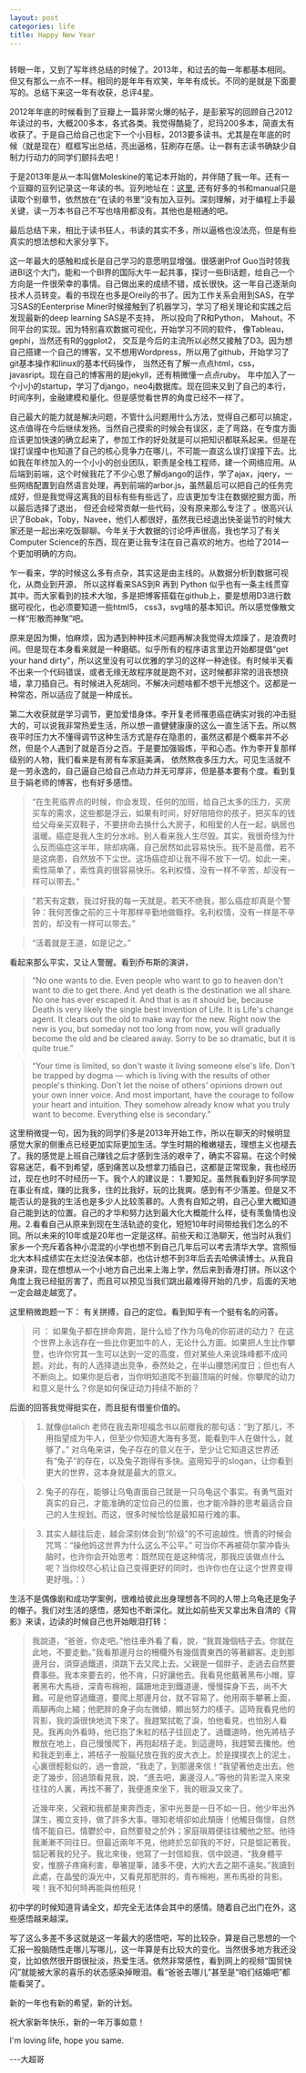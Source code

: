 ```yaml
---
layout: post
categories: life
title: Happy New Year
---
```

<embed src="http://tzttxx.com/ttxx080617bak/Article/UploadFiles/200812/2008120509284409.mp3" autostart="true" hidden="true" loop="true"></embed>

转眼一年，又到了写年终总结的时候了。2013年，和过去的每一年都基本相同。但又有那么一点不一样。相同的是年年有欢笑，年年有成长。不同的是就是下面要写的。总结下来这一年有收获，总评4星。

2012年年底的时候看到了豆瓣上一篇非常火爆的帖子，是彭萦写的回顾自己2012年读过的书，大概200多本，各式各类。我觉得酷毙了，尼玛200多本，简直太有收获了。于是自己给自己也定下一个小目标，2013要多读书。尤其是在年底的时候（就是现在）框框写出总结，亮出逼格，狂刷存在感。让一群有志读书确缺少自制力行动力的同学们颤抖去吧！

于是2013年是从一本叫做Moleskine的笔记本开始的，并伴随了我一年。还有一个豆瓣的豆列记录这一年读的书。豆列地址在：[这里](http://book.douban.com/doulist/1759646/), 还有好多的书和manual只是读取个别章节，依然放在“在读的书里”没有加入豆列。深刻理解，对于编程上手最关键，读一万本书自己不写也啥用都没有。其他也是相通的吧。

最后总结下来，相比于读书狂人，书读的其实不多，所以逼格也没法亮，但是有些真实的想法想和大家分享下。

这一年最大的感触和成长是自己学习的意愿明显增强。很感谢Prof Guo当时领我进BI这个大门，能和一个BI界的国际大牛一起共事，探讨一些BI话题，给自己一个方向是一件很荣幸的事情。自己做出来的成绩不错，成长很快。这一年自己逐渐向技术人员转变。看的书现在也多是Oreily的书了。因为工作关系会用到SAS，在学习SAS的Eenterprise Miner时候接触到了机器学习，学习了相关理论和实践之后发现最新的deep learning SAS是不支持， 所以投向了R和Python， Mahout，不同平台的实现。因为特别喜欢数据可视化，开始学习不同的软件， 像Tableau， gephi，当然还有R的ggplot2， 交互是今后的主流所以必然又接触了D3。因为想自己搭建一个自己的博客，又不想用Wordpress，所以用了github，开始学习了git基本操作和linux的基本代码操作， 当然还有了解一点点html，css，javasript。现在自己的博客用的是jekyll，还有稍微懂一点点ruby。 年中加入了一个小小的startup，学习了django，neo4j数据库。现在回来又到了自己的本行，时间序列，金融建模和量化。但是感觉看世界的角度已经不一样了。

自己最大的能力就是解决问题，不管什么问题用什么方法，觉得自己都可以搞定，这点值得在今后继续发扬。当然自己摸索的时候会有误区，走了弯路，在专度方面应该更加快速的确立起来了，参加工作的好处就是可以把知识都联系起来。但是在误打误撞中也知道了自己的核心竞争力在哪儿，不可能一直这么误打误撞下去。比如我在年终加入的一个小小的创业团队，职责是全栈工程师，建一个网络应用。从后端到前端，这个时候我花了不少心思了解django的运作，学了ajax，jqery，一些网络配置到自然语言处理，再到前端的arbor.js，虽然最后可以把自己的任务完成好，但是我觉得这离我的目标有些有些远了，应该更加专注在数据挖掘方面，所以最后选择了退出， 但还会经常贡献一些代码，没有原来那么专注了 。很高兴认识了Bobak，Toby，Navee，他们人都很好，虽然我已经退出快圣诞节的时候大家还是一起出来吃饭聊聊。今年关于大数据的讨论呼声很高，我也学习了有关Computer Science的东西，现在更让我专注在自己喜欢的地方。也给了2014一个更加明确的方向。

乍一看来，学的时候这么多有点杂，其实这是由主线的。从数据分析到数据可视化，从商业到开源， 所以这样看来SAS到R 再到 Python 似乎也有一条主线贯穿其中。而大家看到的技术大咖，多是把博客搭载在github上，要是想用D3进行数据可视化，也必须要知道一些html5， css3，svg啥的基本知识。所以感觉像散文一样“形散而神聚”吧。

原来是因为懒，怕麻烦，因为遇到种种技术问题再解决我觉得太烦躁了，是浪费时间。但是现在本身看来就是一种磨砺。似乎所有的程序语言里边开始都提倡“get your hand dirty”，所以这里没有可以优雅的学习的这样一种途径。有时候半天看不出来一个代码错误，或者无缘无故程序就是跑不对，这时候都非常的沮丧想挠墙，拿刀插自己。有时候进入死胡同，不解决问题啥都不想干光想这个。这都是一种常态，所以适应了就是一种成长。

第二大收获就是学习调节，更加爱惜身体。李开复老师罹患癌症确实对我的冲击挺大的，可以说我非常热爱生活，所以想一直健健康康的这么一直生活下去。所以熬夜平时压力大不懂得调节这种生活方式是存在隐患的，虽然这都是个概率并不必然，但是个人遇到了就是百分之百。于是要加强锻炼，平和心态。作为李开复那样级别的人物，我们看来是有房有车家庭美满， 依然熬夜多压力大。可见生活就不是一劳永逸的，自己逼自己给自己点动力并无可厚非，但是基本要有个度。看到复旦于娟老师的博客，也有好多感悟。

> “在生死临界点的时候，你会发现，任何的加班，给自己太多的压力，买房买车的需求，这些都是浮云，如果有时间，好好陪陪你的孩子，把买车的钱给父母亲买双鞋子，不要拼命去换什么大房子，和相爱的人在一起，蜗居也温暖。癌症是我人生的分水岭。别人看来我人生尽毁。其实，我很奇怪为什么反而癌症这半年，除却病痛，自己居然如此容易快乐。我不是高僧，若不是这病患，自然放不下尘世。这场癌症却让我不得不放下一切。如此一来，索性简单了，索性真的很容易快乐。名利权情，没有一样不辛苦，却没有一样可以带去。”

> “若天有定数，我过好我的每一天就是。若天不绝我，那么癌症却真是个警钟：我何苦像之前的三十年那样辛勤地做蝂捊。名利权情，没有一样是不辛苦的，却没有一样可以带去。”

> “活着就是王道，如是记之。”

看起来那么平实，又让人警醒。看到乔布斯的演讲，

> “No one wants to die. Even people who want to go to heaven don't want to die to get there. And yet death is the destination we all share. No one has ever escaped it. And that is as it should be, because Death is very likely the single best invention of Life. It is Life's change agent. It clears out the old to make way for the new. Right now the new is you, but someday not too long from now, you will gradually become the old and be cleared away. Sorry to be so dramatic, but it is quite true.”

> “Your time is limited, so don't waste it living someone else's life. Don't be trapped by dogma — which is living with the results of other people's thinking. Don't let the noise of others' opinions drown out your own inner voice. And most important, have the courage to follow your heart and intuition. They somehow already know what you truly want to become. Everything else is secondary.”

这里稍微提一句，因为我的同学们多是2013年开始工作，所以在聊天的时候明显感觉大家的侧重点已经更加实际更加生活。学生时期的稚嫩褪去，理想主义也褪去了。我的感觉是上班自己赚钱之后才感到生活的艰辛了，确实不容易。在这个时候容易迷茫，看不到希望，感到痛苦以及想拿刀插自己，这都是正常现象，我也经历过，现在也时不时经历一下。我个人的建议是： 1.要知足。虽然我看到好多同学现在事业有成，赚的比我多，住的比我好，玩的比我爽。感到有不少落差。但是又不能否认的是我的生活也是多少人比较羡慕的。人贵有自知之明，自己心里大概知道自己能到达的位置。自己的才华和努力达到最大化大概能什么样，徒有羡鱼情也没用。2.看看自己从原来到现在生活轨迹的变化，短短10年时间带给我们怎么的不同。所以未来的10年或是20年也一定是这样。前些天和江浩聊天，他当时从我们家乡一个充斥着各种小混混的小学也想不到自己几年后可以考去清华大学。宫照恒北大本科成绩实在太烂没法保本部，也估计想不到3年后去去哈佛读博士。从我自身来讲，现在想想从一个小地方自己出来上海上学，然后来到香港打拼。所以这个角度上我已经挺厉害了，而且可以预见当我们跳出最难得开始的几步，后面的天地一定会越走越宽了。


这里稍微跑题一下： 有关拼搏，自己的定位。看到知乎有一个挺有名的问答。

> 问 ： 如果兔子都在拼命奔跑，是什么给了作为乌龟的你前进的动力？
> 在这个世界上永远存在一些比你更加牛的人，无论什么方面。如果把人生比作攀登，也许你穷其一生可以达到一定的高度，但对某些人来说珠峰都不成问题。对此，有的人选择退出竞争，泰然处之，在半山腰悠闲度日；但也有人不断向上。如果你是后者，当你明知道爬不到最顶端的时候，你攀爬的动力和意义是什么？你是如何保证动力持续不断的？

后面的回答我觉得挺实在，而且挺有借鉴价值的。

> 1. 就像@talich 老师在我去斯坦福念书以前赠我的那句话：“到了那儿，不用指望成为牛人，但至少你知道大海有多宽，能看到牛人在做什么，就够了。” 对乌龟来讲，兔子存在的意义在于，至少让它知道这世界还有“兔子”的存在，以及兔子跑得有多快。盗用知乎的slogan，让你看到更大的世界，这本身就是最大的意义。

> 2. 兔子的存在，能够让乌龟直面自己就是一只乌龟这个事实。有勇气面对真实的自己，才能准确的定位自己的位置，也才能冷静的思考最适合自己的人生规划。而这，很多时候恰恰是最知易行难的事。

> 3. 其实人越往后走，越会深刻体会到“阶级”的不可逾越性。愤青的时候会咒骂：“操他妈这世界为什么这么不公平。” 可当你不再被荷尔蒙冲昏头脑时，也许你会开始思考：既然现在是这种情况，那我应该做点什么呢？当你绞尽心机让自己变得更好的同时，也许你也在让这个世界变得更好哦。：）

生活不是偶像剧和成功学案例，很难给彼此出身理想各不同的人带上乌龟还是兔子的帽子。我们对生活的感悟，感知也不断深化。就比如前些天又拿出朱自清的《背影》来读，边读的时候自己也开始眼泪打转：

> 我說道，“爸爸，你走吧。”他往車外看了看，說，“我買幾個桔子去。你就在此地，不要走動。”我看那邊月台的柵欄外有幾個賣東西的等著顧客。走到那邊月台，須穿過鐵道，須跳下去又爬上去。父親是一個胖子，走過去自然要費事些。我本來要去的，他不肯，只好讓他去。我看見他戴著黑布小帽，穿著黑布大馬褂，深青布棉袍，蹣跚地走到鐵道邊，慢慢探身下去，尚不大難。可是他穿過鐵道，要爬上那邊月台，就不容易了。他用兩手攀著上面，兩腳再向上縮；他肥胖的身子向左微傾，顯出努力的樣子。這時我看見他的背影，我的淚很快地流下來了。我趕緊拭乾了淚，怕他看見，也怕別人看見。我再向外看時，他已抱了朱紅的桔子往回走了。過鐵道時，他先將桔子散放在地上，自己慢慢爬下，再抱起桔子走。到這邊時，我趕緊去攙他。他和我走到車上，將桔子一股腦兒放在我的皮大衣上。於是撲撲衣上的泥土，心裏很輕鬆似的，過一會說，“我走了，到那邊來信！”我望著他走出去。他走了幾步，回過頭看見我，說，“進去吧，裏邊沒人。”等他的背影混入來來往往的人裏，再找不著了，我便進來坐下，我的眼淚又來了。
> 
> 近幾年來，父親和我都是東奔西走，家中光景是一日不如一日。他少年出外謀生，獨立支持，做了許多大事。哪知老境卻如此頹唐！他觸目傷懷，自然情不能自已。情鬱於中，自然要發之於外；家庭瑣屑便往往觸他之怒。他待我漸漸不同往日。但最近兩年不見，他終於忘卻我的不好，只是惦記著我，惦記著我的兒子。我北來後，他寫了一封信給我，信中說道，“我身體平安，惟膀子疼痛利害，舉箸提筆，諸多不便，大約大去之期不遠矣。”我讀到此處，在晶瑩的淚光中，又看見那肥胖的，青布棉袍，黑布馬褂的背影。唉！我不知何時再能與他相見！

初中学的时候知道背诵全文，却完全无法体会其中的感情。随着自己出门在外，这些感悟越来越深。

写了这么多差不多这就是这一年最大的感悟吧，写的比较杂，算是自己思想的一个汇报一股脑随性走哪儿写哪儿，这一年算是有比较大的变化。当然很多地方我还没变，比如依然很开朗很扯淡，热爱生活。依然非常感性，看到网上的视频“国贸快闪”就能被大家的喜乐的状态感染掉眼泪。看“爸爸去哪儿”甚至是“咱们结婚吧”都能看哭了。

新的一年也有新的希望，新的计划。

祝大家新年快乐，新的一年万事如意！

I'm loving life, hope you same. 



---大超哥










